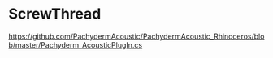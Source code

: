 # ScrewThread

https://github.com/PachydermAcoustic/PachydermAcoustic_Rhinoceros/blob/master/Pachyderm_AcousticPlugIn.cs